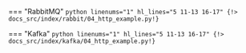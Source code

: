 === "RabbitMQ"
    ```python linenums="1" hl_lines="5 11-13 16-17"
    {!> docs_src/index/rabbit/04_http_example.py!}
    ```

=== "Kafka"
    ```python linenums="1" hl_lines="5 11-13 16-17"
    {!> docs_src/index/kafka/04_http_example.py!}
    ```